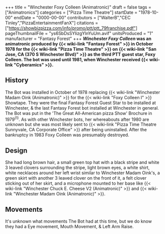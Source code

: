 +++
title = "Winchester Foxy Colleen (Animatronic)"
draft = false
tags = ["Animatronics"]
categories = ["Pizza Time Theatre"]
startDate = "1978-10-00"
endDate = "0000-00-00"
contributors = ["WalterB","CEC Tinley","PizzaEntertainmentFanX"]
citations = ["https://showbizpizza.com/info/promo/ptt/ptt_79franchise.pdf"]
pageThumbnailFile = "ys6SbDsSYlizgYlnYuUm.avif"
unitsProduced = "1"
manufacturer = "Fantasy Forest"
+++
***Winchester Foxy Colleen* was an animatronic produced by {{< wiki-link "Fantasy Forest" >}} in October 1978 for the {{< wiki-link "Pizza Time Theatre" >}} on {{< wiki-link "San Jose, CA (370 S Winchester Blvd)" >}} as the third PTT guest star, Foxy Colleen. The bot was used until 1981, when Winchester received {{< wiki-link "Cyberamics" >}}.**

## History

The Bot was installed in October of 1978 replacing {{< wiki-link "Winchester Madam Oink (Animatronic)" >}} for the {{< wiki-link "Foxy Colleen I" >}} Showtape. They were the final Fantasy Forest Guest Star to be installed at Winchester, & the last Fantasy Forest bot installed at Winchester in general. The Bot was put in the 'The Great All-American pizza Show' Brochure in 1979<sup>(1)</sup>. As with other Winchester bots, her whereabouts after 1980 are unknown but she was most likely sent to {{< wiki-link "Pizza Time Theatre Sunnyvale, CA Corporate Office" >}} after being uninstalled. After the bankruptcy in 1983 Foxy Colleen was presumably destroyed.

## Design

She had long brown hair, a small green top hat with a black stripe and white 3 leaved clovers surrounding the stripe, light brown eyes, a white shirt, white necklaces around her left wrist similar to Winchester Madam Oink's, a green skirt with another 3 leaved clover on the front of it, a felt clover sticking out of her skirt, and a microphone mounted to her base like {{< wiki-link "Winchester Chuck E. Cheese V2 (Animatronic)" >}} and {{< wiki-link "Winchester Madam Oink (Animatronic)" >}}.

## Movements

It's unknown what movements The Bot had at this time, but we do know they had a Eye movement, Mouth Movement, & Left Arm Raise.
